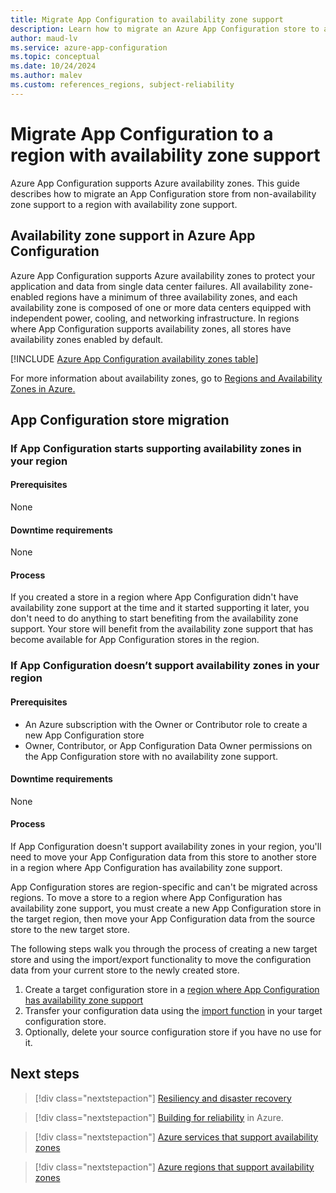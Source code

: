 ```yaml
---
title: Migrate App Configuration to availability zone support
description: Learn how to migrate an Azure App Configuration store to an Azure region with availability zone support.
author: maud-lv
ms.service: azure-app-configuration
ms.topic: conceptual
ms.date: 10/24/2024
ms.author: malev
ms.custom: references_regions, subject-reliability
---
```


# Migrate App Configuration to a region with availability zone support

Azure App Configuration supports Azure availability zones. This guide describes how to migrate an App Configuration store from non-availability zone support to a region with availability zone support.

## Availability zone support in Azure App Configuration

Azure App Configuration supports Azure availability zones to protect your application and data from single data center failures. All availability zone-enabled regions have a minimum of three availability zones, and each availability zone is composed of one or more data centers equipped with independent power, cooling, and networking infrastructure. In regions where App Configuration supports availability zones, all stores have availability zones enabled by default.

[!INCLUDE [Azure App Configuration availability zones table](../../includes/azure-app-configuration-availability-zones.md)]

For more information about availability zones, go to [Regions and Availability Zones in Azure.](../reliability/availability-zones-overview.md)

## App Configuration store migration

### If App Configuration starts supporting availability zones in your region

#### Prerequisites

None

#### Downtime requirements

None

#### Process

If you created a store in a region where App Configuration didn't have availability zone support at the time and it started supporting it later, you don't need to do anything to start benefiting from the availability zone support. Your store will benefit from the availability zone support that has become available for App Configuration stores in the region.

### If App Configuration doesn’t support availability zones in your region

#### Prerequisites

- An Azure subscription with the Owner or Contributor role to create a new App Configuration store
- Owner, Contributor, or App Configuration Data Owner permissions on the App Configuration store with no availability zone support.

#### Downtime requirements

None

#### Process

If App Configuration doesn't support availability zones in your region, you'll need to move your App Configuration data from this store to another store in a region where App Configuration has availability zone support.

App Configuration stores are region-specific and can't be migrated across regions. To move a store to a region where App Configuration has availability zone support, you must create a new App Configuration store in the target region, then move your App Configuration data from the source store to the new target store.

The following steps walk you through the process of creating a new target store and using the import/export functionality to move the configuration data from your current store to the newly created store.

1. Create a target configuration store in a [region where App Configuration has availability zone support](#availability-zone-support-in-azure-app-configuration)
1. Transfer your configuration data using the [import function](../azure-app-configuration/howto-import-export-data.md) in your target configuration store.
1. Optionally, delete your source configuration store if you have no use for it.

## Next steps

> [!div class="nextstepaction"]
> [Resiliency and disaster recovery](../azure-app-configuration/concept-geo-replication.md)

> [!div class="nextstepaction"]
> [Building for reliability](/azure/architecture/framework/resiliency/app-design) in Azure.

> [!div class="nextstepaction"]
> [Azure services that support availability zones](availability-zones-service-support.md)

> [!div class="nextstepaction"]
> [Azure regions that support availability zones](availability-zones-region-support.md)

